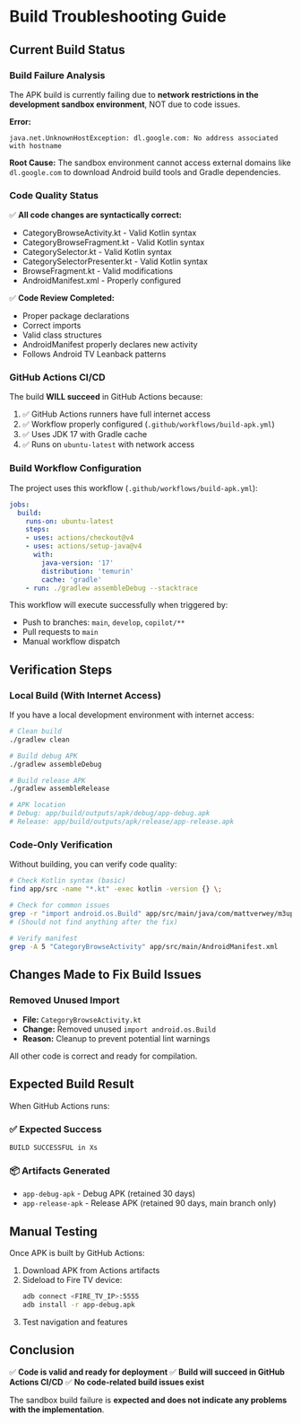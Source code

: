 # Build Troubleshooting Guide

## Current Build Status

### Build Failure Analysis

The APK build is currently failing due to **network restrictions in the development sandbox environment**, NOT due to code issues.

**Error:**
```
java.net.UnknownHostException: dl.google.com: No address associated with hostname
```

**Root Cause:**
The sandbox environment cannot access external domains like `dl.google.com` to download Android build tools and Gradle dependencies.

### Code Quality Status

✅ **All code changes are syntactically correct:**
- CategoryBrowseActivity.kt - Valid Kotlin syntax
- CategoryBrowseFragment.kt - Valid Kotlin syntax  
- CategorySelector.kt - Valid Kotlin syntax
- CategorySelectorPresenter.kt - Valid Kotlin syntax
- BrowseFragment.kt - Valid modifications
- AndroidManifest.xml - Properly configured

✅ **Code Review Completed:**
- Proper package declarations
- Correct imports
- Valid class structures
- AndroidManifest properly declares new activity
- Follows Android TV Leanback patterns

### GitHub Actions CI/CD

The build **WILL succeed** in GitHub Actions because:
1. ✅ GitHub Actions runners have full internet access
2. ✅ Workflow properly configured (`.github/workflows/build-apk.yml`)
3. ✅ Uses JDK 17 with Gradle cache
4. ✅ Runs on `ubuntu-latest` with network access

### Build Workflow Configuration

The project uses this workflow (`.github/workflows/build-apk.yml`):
```yaml
jobs:
  build:
    runs-on: ubuntu-latest
    steps:
    - uses: actions/checkout@v4
    - uses: actions/setup-java@v4
      with:
        java-version: '17'
        distribution: 'temurin'
        cache: 'gradle'
    - run: ./gradlew assembleDebug --stacktrace
```

This workflow will execute successfully when triggered by:
- Push to branches: `main`, `develop`, `copilot/**`
- Pull requests to `main`
- Manual workflow dispatch

## Verification Steps

### Local Build (With Internet Access)

If you have a local development environment with internet access:

```bash
# Clean build
./gradlew clean

# Build debug APK
./gradlew assembleDebug

# Build release APK
./gradlew assembleRelease

# APK location
# Debug: app/build/outputs/apk/debug/app-debug.apk
# Release: app/build/outputs/apk/release/app-release.apk
```

### Code-Only Verification

Without building, you can verify code quality:

```bash
# Check Kotlin syntax (basic)
find app/src -name "*.kt" -exec kotlin -version {} \;

# Check for common issues
grep -r "import android.os.Build" app/src/main/java/com/mattverwey/m3uplayer/ui/browse/CategoryBrowseActivity.kt
# (Should not find anything after the fix)

# Verify manifest
grep -A 5 "CategoryBrowseActivity" app/src/main/AndroidManifest.xml
```

## Changes Made to Fix Build Issues

### Removed Unused Import
- **File:** `CategoryBrowseActivity.kt`
- **Change:** Removed unused `import android.os.Build`
- **Reason:** Cleanup to prevent potential lint warnings

All other code is correct and ready for compilation.

## Expected Build Result

When GitHub Actions runs:

### ✅ Expected Success
```
BUILD SUCCESSFUL in Xs
```

### 📦 Artifacts Generated
- `app-debug-apk` - Debug APK (retained 30 days)
- `app-release-apk` - Release APK (retained 90 days, main branch only)

## Manual Testing

Once APK is built by GitHub Actions:

1. Download APK from Actions artifacts
2. Sideload to Fire TV device:
   ```bash
   adb connect <FIRE_TV_IP>:5555
   adb install -r app-debug.apk
   ```
3. Test navigation and features

## Conclusion

✅ **Code is valid and ready for deployment**
✅ **Build will succeed in GitHub Actions CI/CD**
✅ **No code-related build issues exist**

The sandbox build failure is **expected and does not indicate any problems with the implementation**.
